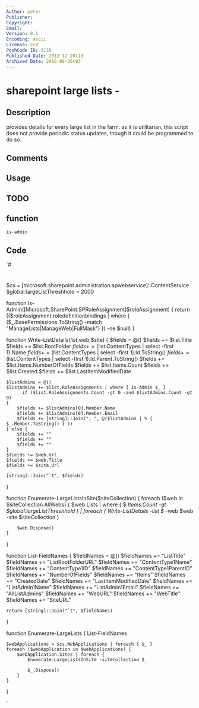 ```yaml
---
Author: peter
Publisher: 
Copyright: 
Email: 
Version: 0.1
Encoding: ascii
License: cc0
PoshCode ID: 3110
Published Date: 2012-12-20t13
Archived Date: 2016-08-26t03
---
```


# sharepoint large lists - 

## Description

provides details for every large list in the farm. as it is utilitarian, this script does not provide periodic status updates, though it could be programmed to do so.

## Comments



## Usage



## TODO



## function

`is-admin`

## Code

`#
 #
 [reflection.assembly]::loadwithpartialname("Microsoft.SharePoint")
 $cs = [microsoft.sharepoint.administration.spwebservice]::ContentService
 $global:largeListThreshhold = 2000
 
 function Is-Admin([Microsoft.SharePoint.SPRoleAssignment]$roleAssignment)
 {
 	return (($roleAssignment.roledefinitionbindings | where { ($_.BasePermissions.ToString() -match "ManageLists|ManageWeb|FullMask") }) -ne $null)
 }
 
 function Write-ListDetails($list,$web,$site)
 {
 	$fields = @()
 	$fields += $list.Title
 	$fields += $list.RootFolder
 	$fields += ($list.ContentTypes | select -first 1).Name
 	$fields += ($list.ContentTypes | select -first 1).Id.ToString()
 	$fields += ($list.ContentTypes | select -first 1).Id.Parent.ToString()
 	$fields += $list.Items.NumberOfFields
 	$fields += $list.Items.Count
 	$fields += $list.Created
 	$fields += $list.LastItemModifiedDate
 	
 	$listAdmins = @()
 	$listAdmins += $list.RoleAssignments | where { Is-Admin $_ }
          if ($list.RoleAssignments.Count -gt 0 -and $listAdmins.Count -gt 0)
 	{
 		$fields += $listAdmins[0].Member.Name
 		$fields += $listAdmins[0].Member.Email
 		$fields += [string]::Join("; ", @($listAdmins | % { $_.Member.ToString() } ))
 	} else {
 		$fields += ""
 		$fields += ""
 		$fields += ""
 	}
 	$fields += $web.Url
 	$fields += $web.Title
 	$fields += $site.Url
 	
 	[string]::Join("`t", $fields)
 }
 
 function Enumerate-LargeListsInSite($siteCollection)
 {
 	foreach ($web in $siteCollection.AllWebs) {
 		$web.Lists | where { $_.Items.Count -gt $global:largeListThreshhold } | foreach { Write-ListDetails -list $_ -web $web -site $siteCollection }
 		
 		$web.Dispose()
 	}
 }
 
 function List-FieldNames
 {
 	$fieldNames = @()
 	$fieldNames += "ListTitle"
 	$fieldNames += "ListRootFolderURL"
 	$fieldNames += "ContentType1Name"
 	$fieldNames += "ContentType1ID"
 	$fieldNames += "ContentType1ParentID"
 	$fieldNames += "NumberOfFields"
 	$fieldNames += "Items"
 	$fieldNames += "CreatedDate"
 	$fieldNames += "LastItemModifiedDate"
 	$fieldNames += "ListAdmin1Name"
 	$fieldNames += "ListAdmin1Email"
 	$fieldNames += "AllListAdmins"
 	$fieldNames += "WebURL"
 	$fieldNames += "WebTitle"
 	$fieldNames += "SiteURL"
 	
 	return [string]::Join("`t", $fieldNames)
 }
 
 function Enumerate-LargeLists
 {
 	List-FieldNames
 		
 	$webApplications = $cs.WebApplications | foreach { $_ }
 	foreach ($webApplication in $webApplications) {
 		$webApplication.Sites | foreach {
 			Enumerate-LargeListsInSite -siteCollection $_
 			
 			$_.Dispose()
 		}
 	}
 }
 
 
`

